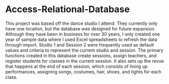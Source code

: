# Access-Relational-Database

This project was based off the dance studio I attend. They currently only have one location, but the database was designed for future expansion. Although they have been in business for over 30 years, I only created one year of sample data where I used Excel spreadsheets to refresh the data through import. Studio 1 and Session 2 were frequently used as default values and criteria to represent the current studio and session. The primary functions created in this database create sessions, assign teachers, and register students for classes in the current session. It also sets up the revue that happens at the end of each session, which consists of lining up performances, assigning songs, costumes, hair, shoes, and tights for each class. 